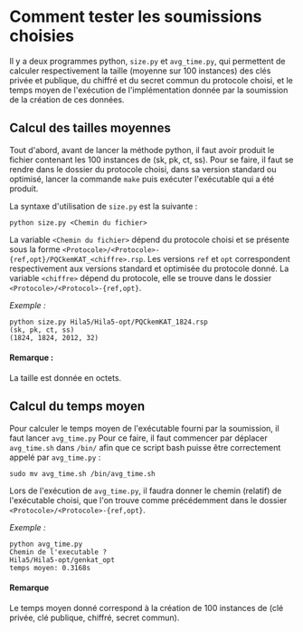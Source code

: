 # Comment tester les soumissions choisies

Il y a deux programmes python, `size.py` et `avg_time.py`, qui permettent de calculer respectivement la taille (moyenne sur 100 instances) des clés privée et
publique, du chiffré et du secret commun du protocole choisi, et le temps moyen de l'exécution de l'implémentation donnée par la soumission de la création
de ces données.



## Calcul des tailles moyennes


Tout d'abord, avant de lancer la méthode python, il faut avoir produit le fichier contenant les 100 instances de (sk, pk, ct, ss). Pour se faire, il faut
se rendre dans le dossier du protocole choisi, dans sa version standard ou optimisé, lancer la commande `make` puis exécuter l'exécutable qui a été
produit.


La syntaxe d'utilisation de `size.py` est la suivante :
```
python size.py <Chemin du fichier>
```

La variable `<Chemin du fichier>` dépend du protocole choisi et se présente sous la forme `<Protocole>/<Protocole>-{ref,opt}/PQCkemKAT_<chiffre>.rsp`. Les
versions `ref` et `opt` correspondent respectivement aux versions standard et optimisée du protocole donné. La variable `<chiffre>` dépend du protocole, elle se trouve dans le dossier `<Protocole>/<Protocol>-{ref,opt}`.

*Exemple :*
```
python size.py Hila5/Hila5-opt/PQCkemKAT_1824.rsp
(sk, pk, ct, ss)
(1824, 1824, 2012, 32)
```
#### Remarque :
La taille est donnée en octets.

## Calcul du temps moyen

Pour calculer le temps moyen de l'exécutable fourni par la soumission, il faut lancer `avg_time.py` Pour ce faire, il faut commencer par déplacer
`avg_time.sh` dans `/bin/` afin que ce script bash puisse être correctement appelé par `avg_time.py` :
```
sudo mv avg_time.sh /bin/avg_time.sh
```

Lors de l'exécution de `avg_time.py`, il faudra donner le chemin (relatif) de l'exécutable choisi, que l'on trouve comme précédemment dans le dossier
`<Protocole>/<Protocole>-{ref,opt}`.

*Exemple :*
```
python avg_time.py
Chemin de l'executable ?
Hila5/Hila5-opt/genkat_opt
temps moyen: 0.3168s
```

#### Remarque
Le temps moyen donné correspond à la création de 100 instances de (clé privée, clé publique, chiffré, secret commun).
